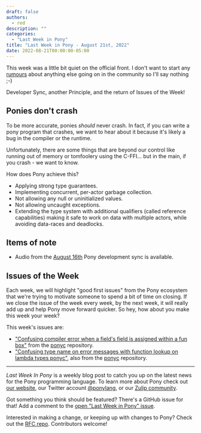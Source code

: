 ```yaml
---
draft: false
authors:
  - red
description: ""
categories:
  - "Last Week in Pony"
title: "Last Week in Pony - August 21st, 2022"
date: 2022-08-21T00:00:00-05:00
---
```


This week was a little bit quiet on the official front. I don't want to start any [rumours](https://github.com/exercism/pony/pull/125) about anything else going on in the community so I'll say nothing ;-)

Developer Sync, another Principle, and the return of Issues of the Week!

<!-- more -->

## Ponies don't crash

To be more accurate, ponies _should_ never crash.  In fact, if you can write a pony program that crashes, we want to hear about it because it's likely a bug in the compiler or the runtime.

Unfortunately, there are some things that are beyond our control like running out of memory or tomfoolery using the C-FFI… but in the main, if you crash - we want to know.

How does Pony achieve this?

* Applying strong type guarantees.
* Implementing concurrent, per-actor garbage collection.
* Not allowing any null or uninitialized values.
* Not allowing uncaught exceptions.
* Extending the type system with additional qualifiers (called reference capabilities) making it safe to work on data with multiple actors, while avoiding data-races and deadlocks.

## Items of note

* Audio from the [August 16th](https://vimeo.com/917342502) Pony development sync is available.

## Issues of the Week

Each week, we will highlight "good first issues" from the Pony ecosystem that we're trying to motivate someone to spend a bit of time on closing. If we close the issue of the week every week, by the next week, it will really add up and help Pony move forward quicker. So hey, how about you make this week your week?

This week's issues are:

* ["Confusing compiler error when a field's field is assigned within a fun box"](https://github.com/ponylang/ponyc/issues/4148) from the [ponyc](https://github.com/ponylang/ponyc) repository.
* ["Confusing type name on error messages with function lookup on lambda types ponyc"](https://github.com/ponylang/ponyc/issues/4015), also from the [ponyc](https://github.com/ponylang/ponyc) repository.

---

_Last Week In Pony_ is a weekly blog post to catch you up on the latest news for the Pony programming language. To learn more about Pony check out [our website](https://ponylang.io), our Twitter account [@ponylang](https://twitter.com/ponylang), or our [Zulip community](https://ponylang.zulipchat.com).

Got something you think should be featured? There's a GitHub issue for that! Add a comment to the [open "Last Week in Pony" issue](https://github.com/ponylang/ponylang.github.io/issues?q=is%3Aissue+is%3Aopen+label%3Alast-week-in-pony).

Interested in making a change, or keeping up with changes to Pony? Check out the [RFC repo](https://github.com/ponylang/rfcs). Contributors welcome!
